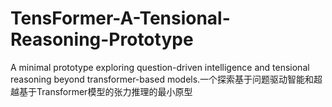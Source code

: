 # TensFormer-A-Tensional-Reasoning-Prototype
A minimal prototype exploring question-driven intelligence and tensional reasoning beyond transformer-based models.一个探索基于问题驱动智能和超越基于Transformer模型的张力推理的最小原型
